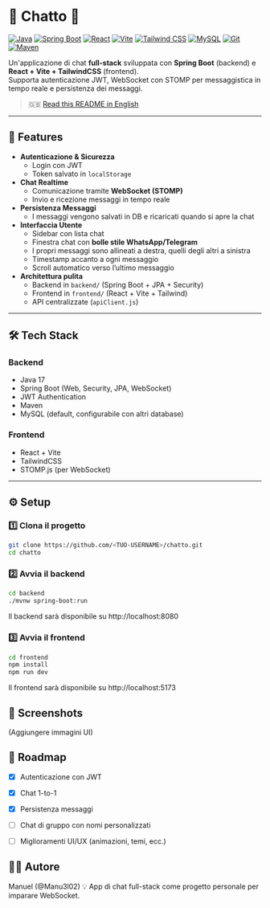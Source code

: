 # 📌 Chatto 💬

[![Java](https://img.shields.io/badge/Java-%23ED8B00.svg?style=plastic&logo=openjdk&logoColor=white)](#)
[![Spring Boot](https://img.shields.io/badge/Spring%20Boot-6DB33F?style=plastic&logo=springboot&logoColor=fff)](#)
[![React](https://img.shields.io/badge/React-%2320232a.svg?style=plastic&logo=react&logoColor=%2361DAFB)](#)
[![Vite](https://img.shields.io/badge/Vite-646CFF?style=plastic&logo=vite&logoColor=fff)](#)
[![Tailwind CSS](https://img.shields.io/badge/Tailwind%20CSS-%2338B2AC.svg?style=plastic&logo=tailwind-css&logoColor=white)](#)
[![MySQL](https://img.shields.io/badge/MySQL-4479A1?style=plastic&logo=mysql&logoColor=fff)](#)
[![Git](https://img.shields.io/badge/GitHub-181717?style=plastic&logo=github&logoColor=white)](#)
[![Maven](https://img.shields.io/badge/Maven-C71A36?style=plastic&logo=apache-maven&logoColor=white)](#)

Un'applicazione di chat **full-stack** sviluppata con **Spring Boot** (backend) e **React + Vite + TailwindCSS** (frontend).  
Supporta autenticazione JWT, WebSocket con STOMP per messaggistica in tempo reale e persistenza dei messaggi.

> 🇬🇧 [Read this README in English](./README.md)

---

## 🚀 Features

- **Autenticazione & Sicurezza**
  - Login con JWT
  - Token salvato in `localStorage`
- **Chat Realtime**
  - Comunicazione tramite **WebSocket (STOMP)**
  - Invio e ricezione messaggi in tempo reale
- **Persistenza Messaggi**
  - I messaggi vengono salvati in DB e ricaricati quando si apre la chat
- **Interfaccia Utente**
  - Sidebar con lista chat
  - Finestra chat con **bolle stile WhatsApp/Telegram**
  - I propri messaggi sono allineati a destra, quelli degli altri a sinistra
  - Timestamp accanto a ogni messaggio
  - Scroll automatico verso l’ultimo messaggio
- **Architettura pulita**
  - Backend in `backend/` (Spring Boot + JPA + Security)
  - Frontend in `frontend/` (React + Vite + Tailwind)
  - API centralizzate (`apiClient.js`)

---

## 🛠️ Tech Stack

### Backend
- Java 17
- Spring Boot (Web, Security, JPA, WebSocket)
- JWT Authentication
- Maven
- MySQL (default, configurabile con altri database)

### Frontend
- React + Vite
- TailwindCSS
- STOMP.js (per WebSocket)

---

## ⚙️ Setup

### 1️⃣ Clona il progetto
```bash
git clone https://github.com/<TUO-USERNAME>/chatto.git
cd chatto
```

### 2️⃣ Avvia il backend
```bash
cd backend
./mvnw spring-boot:run
```

Il backend sarà disponibile su http://localhost:8080

### 3️⃣ Avvia il frontend
```bash
cd frontend
npm install
npm run dev
```

Il frontend sarà disponibile su http://localhost:5173

## 📸 Screenshots

(Aggiungere immagini UI)

## 📌 Roadmap

 - [X] Autenticazione con JWT
 - [X] Chat 1-to-1
 - [X] Persistenza messaggi
 - [ ] Chat di gruppo con nomi personalizzati
 - [ ] Miglioramenti UI/UX (animazioni, temi, ecc.)


## 👨‍💻 Autore

Manuel (@Manu3l02)
💡 App di chat full-stack come progetto personale per imparare WebSocket.
